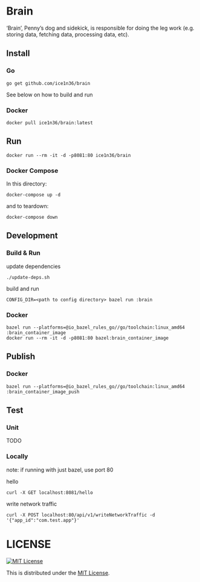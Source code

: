 # Brain

‘Brain’, Penny’s dog and sidekick, is responsible for doing the leg work (e.g. storing data, fetching data, processing data, etc).

## Install

### Go
```
go get github.com/ice1n36/brain
```

See below on how to build and run

### Docker
```
docker pull ice1n36/brain:latest
```

## Run
```
docker run --rm -it -d -p8081:80 ice1n36/brain
```

### Docker Compose
In this directory:
```
docker-compose up -d
```

and to teardown:
```
docker-compose down
```

## Development
### Build & Run

update dependencies
```
./update-deps.sh
```

build and run

```
CONFIG_DIR=<path to config directory> bazel run :brain
```

### Docker
```
bazel run --platforms=@io_bazel_rules_go//go/toolchain:linux_amd64 :brain_container_image
docker run --rm -it -d -p8081:80 bazel:brain_container_image
```

## Publish

### Docker

```
bazel run --platforms=@io_bazel_rules_go//go/toolchain:linux_amd64 :brain_container_image_push
```

## Test

### Unit
TODO

### Locally

note: if running with just bazel, use port 80

hello
```
curl -X GET localhost:8081/hello
```

write network traffic

```
curl -X POST localhost:80/api/v1/writeNetworkTraffic -d '{"app_id":"com.test.app"}'
```

# LICENSE

[![MIT License](http://img.shields.io/badge/license-MIT-blue.svg)](http://www.opensource.org/licenses/MIT)

This is distributed under the [MIT License](http://www.opensource.org/licenses/MIT).

